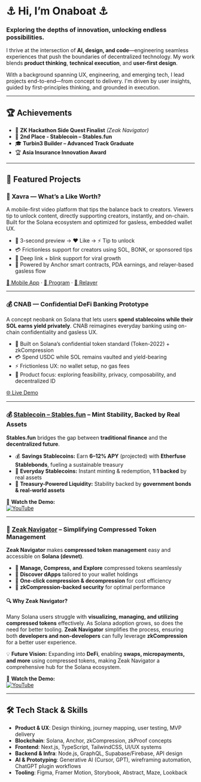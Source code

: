 # ⚓ Hi, I’m Onaboat ⚓  
### Exploring the depths of innovation, unlocking endless possibilities.

I thrive at the intersection of **AI, design, and code**—engineering seamless experiences that push the boundaries of decentralized technology. My work blends **product thinking**, **technical execution**, and **user-first design**.

With a background spanning UX, engineering, and emerging tech, I lead projects end-to-end—from concept to delivery. I'm driven by user insights, guided by first-principles thinking, and grounded in execution.

---

## 🏆 Achievements

- 🏅 **ZK Hackathon Side Quest Finalist** *(Zeak Navigator)*
- 🥈 **2nd Place - Stablecoin – Stables.fun**
- 🎓 **Turbin3 Builder – Advanced Track Graduate**
- 🏆 **Asia Insurance Innovation Award**

---

## 🚀 Featured Projects

### 👀 Xavra — What’s a Like Worth?

A mobile-first video platform that tips the balance back to creators. Viewers tip to unlock content, directly supporting creators, instantly, and on-chain. Built for the Solana ecosystem and optimized for gasless, embedded wallet UX.

- 👀 3-second preview → ❤️ Like → ⚡ Tip to unlock  
- 💳 Frictionless support for creators using SOL, BONK, or sponsored tips  
- 📱 Deep link + blink support for viral growth  
- 🧠 Powered by Anchor smart contracts, PDA earnings, and relayer-based gasless flow

[📲 Mobile App](https://github.com/onaboat/xavra2) · [🔗 Program](https://github.com/onaboat/xavraprogram) · [🌊 Relayer](https://github.com/onaboat/solana-relayer-server)

---

### 💰 CNAB — Confidential DeFi Banking Prototype

A concept neobank on Solana that lets users **spend stablecoins while their SOL earns yield privately**. CNAB reimagines everyday banking using on-chain confidentiality and gasless UX.

- 🔐 Built on Solana’s confidential token standard (Token-2022) + zkCompression  
- 💳 Spend USDC while SOL remains vaulted and yield-bearing  
- ⚡ Frictionless UX: no wallet setup, no gas fees  
- 🧭 Product focus: exploring feasibility, privacy, composability, and decentralized ID

[🌐 Live Demo](https://cnab0.vercel.app/)

---

### 💰 [Stablecoin – Stables.fun](https://stablefun-v2.vercel.app/) – Mint Stability, Backed by Real Assets

**Stables.fun** bridges the gap between **traditional finance** and the **decentralized future**.

- 💰 **Savings Stablecoins:** Earn **6–12% APY** (projected) with **Etherfuse Stablebonds**, fueling a sustainable treasury  
- 🔄 **Everyday Stablecoins:** Instant minting & redemption, **1:1 backed** by real assets  
- 🏦 **Treasury-Powered Liquidity:** Stability backed by **government bonds & real-world assets**

🎥 **Watch the Demo:**  
[![YouTube](https://img.shields.io/badge/Watch%20Demo-red?logo=youtube)](https://www.youtube.com/watch?v=htvrvnL9AEA)

---

### 🎯 [Zeak Navigator](https://zeaknavigator.vercel.app/) – Simplifying Compressed Token Management

**Zeak Navigator** makes **compressed token management** easy and accessible on **Solana (devnet)**.

- 🔹 **Manage, Compress, and Explore** compressed tokens seamlessly  
- 🔹 **Discover dApps** tailored to your wallet holdings  
- 🔹 **One-click compression & decompression** for cost efficiency  
- 🔹 **zkCompression-backed security** for optimal performance

#### 🔍 Why Zeak Navigator?

Many Solana users struggle with **visualizing, managing, and utilizing compressed tokens** effectively. As Solana adoption grows, so does the need for better tooling. **Zeak Navigator** simplifies the process, ensuring both **developers and non-developers** can fully leverage **zkCompression** for a better user experience.

💡 **Future Vision:** Expanding into **DeFi**, enabling **swaps, micropayments, and more** using compressed tokens, making Zeak Navigator a comprehensive hub for the Solana ecosystem.

🎥 **Watch the Demo:**  
[![YouTube](https://img.shields.io/badge/Watch%20Demo-red?logo=youtube)](https://www.youtube.com/watch?v=nCI1vmcBLBY)

---

## 🛠️ Tech Stack & Skills

- **Product & UX**: Design thinking, journey mapping, user testing, MVP delivery  
- **Blockchain**: Solana, Anchor, zkCompression, zkProof concepts  
- **Frontend**: Next.js, TypeScript, TailwindCSS, UI/UX systems  
- **Backend & Infra**: Node.js, GraphQL, Supabase/Firebase, API design  
- **AI & Prototyping**: Generative AI (Cursor, GPT), wireframing automation, ChatGPT plugin workflows  
- **Tooling**: Figma, Framer Motion, Storybook, Abstract, Maze, Lookback

<!---
onaboat/onaboat is a ✨ special ✨ repository because its `README.md` (this file) appears on your GitHub profile.
You can click the Preview link to take a look at your changes.
--->
